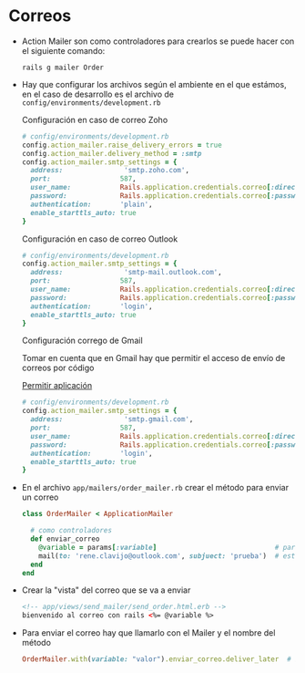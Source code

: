# Correos

- Action Mailer son como controladores para crearlos se puede hacer con el siguiente comando:

  `rails g mailer Order`

- Hay que configurar los archivos según el ambiente en el que estámos, en el caso de desarrollo es el archivo de
  `config/environments/development.rb`

  Configuración en caso de correo Zoho

  ```ruby
  # config/environments/development.rb
  config.action_mailer.raise_delivery_errors = true
  config.action_mailer.delivery_method = :smtp
  config.action_mailer.smtp_settings = {
    address:               'smtp.zoho.com',
    port:                 587,
    user_name:            Rails.application.credentials.correo[:direccion],
    password:             Rails.application.credentials.correo[:password],
    authentication:       'plain',
    enable_starttls_auto: true
  }
  ```

  Configuración en caso de correo Outlook

  ```ruby
  # config/environments/development.rb
  config.action_mailer.smtp_settings = {
    address:               'smtp-mail.outlook.com',
    port:                 587,
    user_name:            Rails.application.credentials.correo[:direccion],
    password:             Rails.application.credentials.correo[:password],
    authentication:       'login',
    enable_starttls_auto: true
  }
  ```

  Configuración corrego de Gmail

  Tomar en cuenta que en Gmail hay que permitir el acceso de envío de correos por código

  [Permitir aplicación](https://myaccount.google.com/lesssecureapps)

  ```ruby
  # config/environments/development.rb
  config.action_mailer.smtp_settings = {
    address:               'smtp.gmail.com',
    port:                 587,
    user_name:            Rails.application.credentials.correo[:direccion],
    password:             Rails.application.credentials.correo[:password],
    authentication:       'login',
    enable_starttls_auto: true
  }    
  ```

- En el archivo `app/mailers/order_mailer.rb` crear el método para enviar un correo

  ```ruby
  class OrderMailer < ApplicationMailer

    # como controladores
    def enviar_correo
      @variable = params[:variable]                             # para recibir variables y pasarlas a las "vistas"
      mail(to: 'rene.clavijo@outlook.com', subjuect: 'prueba')  # este método es el que envía el correo 
    end
  end
  ```

- Crear la "vista" del correo que se va a enviar

  ```html
  <!-- app/views/send_mailer/send_order.html.erb -->
  bienvenido al correo con rails <%= @variable %>
  ```

- Para enviar el correo hay que llamarlo con el Mailer y el nombre del método

  ```ruby
  OrderMailer.with(variable: "valor").enviar_correo.deliver_later  # Enviar ya mismo con el servidor esperando
  ```
